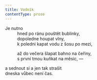 ```yaml
---
title: Vodník
contentType: prose
---
```


Je nutno  
          hned po ránu pouštět bublinky,  
          dopoledne houpat vlny,  
          k poledni kapat vodu z šosu po mezi,

          až do večera šlapat bahno na čeřiny,  
          s první tmou kuňkat na měsíc, —

a sednout si a jen tak strašit  
dneska vůbec není čas.
